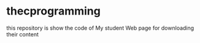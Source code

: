 # thecprogramming
this repository is show  the code of My student Web page for downloading their content
